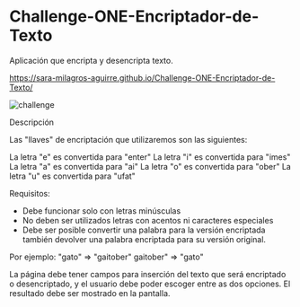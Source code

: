 # Challenge-ONE-Encriptador-de-Texto
 Aplicación que encripta y desencripta texto.
 
 https://sara-milagros-aguirre.github.io/Challenge-ONE-Encriptador-de-Texto/
 
![challenge](https://user-images.githubusercontent.com/106611253/188342958-22ffef3c-d6d6-47cf-a3bc-028e62c034e8.png)

Descripción

Las "llaves" de encriptación que utilizaremos son las siguientes:

La letra "e" es convertida para "enter"
La letra "i" es convertida para "imes"
La letra "a" es convertida para "ai"
La letra "o" es convertida para "ober"
La letra "u" es convertida para "ufat"

Requisitos:
- Debe funcionar solo con letras minúsculas
- No deben ser utilizados letras con acentos ni caracteres especiales
- Debe ser posible convertir una palabra para la versión encriptada también devolver una palabra encriptada para su versión original.

Por ejemplo:
"gato" => "gaitober"
gaitober" => "gato"

La página debe tener campos para
inserción del texto que será encriptado o desencriptado, y el usuario debe poder escoger entre as dos opciones.
El resultado debe ser mostrado en la pantalla.
